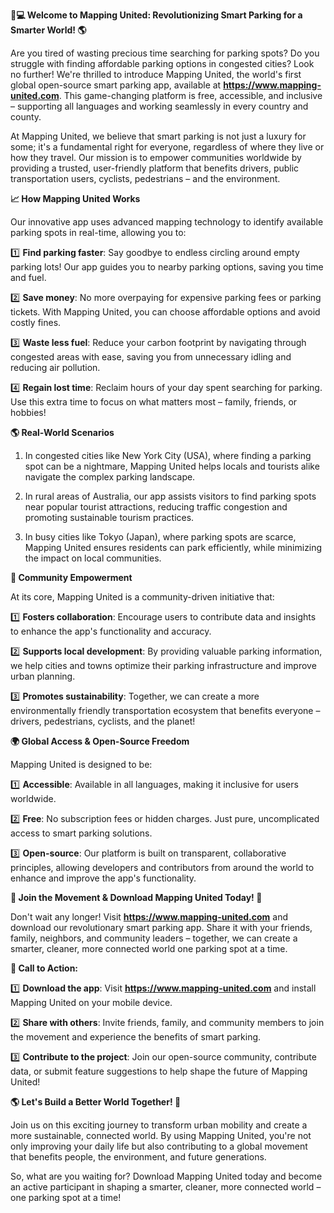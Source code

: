 **🚗💻 Welcome to Mapping United: Revolutionizing Smart Parking for a Smarter World! 🌎**

Are you tired of wasting precious time searching for parking spots? Do you struggle with finding affordable parking options in congested cities? Look no further! We're thrilled to introduce Mapping United, the world's first global open-source smart parking app, available at **https://www.mapping-united.com**. This game-changing platform is free, accessible, and inclusive – supporting all languages and working seamlessly in every country and county.

At Mapping United, we believe that smart parking is not just a luxury for some; it's a fundamental right for everyone, regardless of where they live or how they travel. Our mission is to empower communities worldwide by providing a trusted, user-friendly platform that benefits drivers, public transportation users, cyclists, pedestrians – and the environment.

**📈 How Mapping United Works**

Our innovative app uses advanced mapping technology to identify available parking spots in real-time, allowing you to:

1️⃣ **Find parking faster**: Say goodbye to endless circling around empty parking lots! Our app guides you to nearby parking options, saving you time and fuel.

2️⃣ **Save money**: No more overpaying for expensive parking fees or parking tickets. With Mapping United, you can choose affordable options and avoid costly fines.

3️⃣ **Waste less fuel**: Reduce your carbon footprint by navigating through congested areas with ease, saving you from unnecessary idling and reducing air pollution.

4️⃣ **Regain lost time**: Reclaim hours of your day spent searching for parking. Use this extra time to focus on what matters most – family, friends, or hobbies!

**🌎 Real-World Scenarios**

1. In congested cities like New York City (USA), where finding a parking spot can be a nightmare, Mapping United helps locals and tourists alike navigate the complex parking landscape.

2. In rural areas of Australia, our app assists visitors to find parking spots near popular tourist attractions, reducing traffic congestion and promoting sustainable tourism practices.

3. In busy cities like Tokyo (Japan), where parking spots are scarce, Mapping United ensures residents can park efficiently, while minimizing the impact on local communities.

**🌟 Community Empowerment**

At its core, Mapping United is a community-driven initiative that:

1️⃣ **Fosters collaboration**: Encourage users to contribute data and insights to enhance the app's functionality and accuracy.

2️⃣ **Supports local development**: By providing valuable parking information, we help cities and towns optimize their parking infrastructure and improve urban planning.

3️⃣ **Promotes sustainability**: Together, we can create a more environmentally friendly transportation ecosystem that benefits everyone – drivers, pedestrians, cyclists, and the planet!

**🌍 Global Access & Open-Source Freedom**

Mapping United is designed to be:

1️⃣ **Accessible**: Available in all languages, making it inclusive for users worldwide.

2️⃣ **Free**: No subscription fees or hidden charges. Just pure, uncomplicated access to smart parking solutions.

3️⃣ **Open-source**: Our platform is built on transparent, collaborative principles, allowing developers and contributors from around the world to enhance and improve the app's functionality.

**🚀 Join the Movement & Download Mapping United Today! 🌟**

Don't wait any longer! Visit **https://www.mapping-united.com** and download our revolutionary smart parking app. Share it with your friends, family, neighbors, and community leaders – together, we can create a smarter, cleaner, more connected world one parking spot at a time.

**📢 Call to Action:**

1️⃣ **Download the app**: Visit **https://www.mapping-united.com** and install Mapping United on your mobile device.

2️⃣ **Share with others**: Invite friends, family, and community members to join the movement and experience the benefits of smart parking.

3️⃣ **Contribute to the project**: Join our open-source community, contribute data, or submit feature suggestions to help shape the future of Mapping United!

**🌎 Let's Build a Better World Together! 🌟**

Join us on this exciting journey to transform urban mobility and create a more sustainable, connected world. By using Mapping United, you're not only improving your daily life but also contributing to a global movement that benefits people, the environment, and future generations.

So, what are you waiting for? Download Mapping United today and become an active participant in shaping a smarter, cleaner, more connected world – one parking spot at a time!